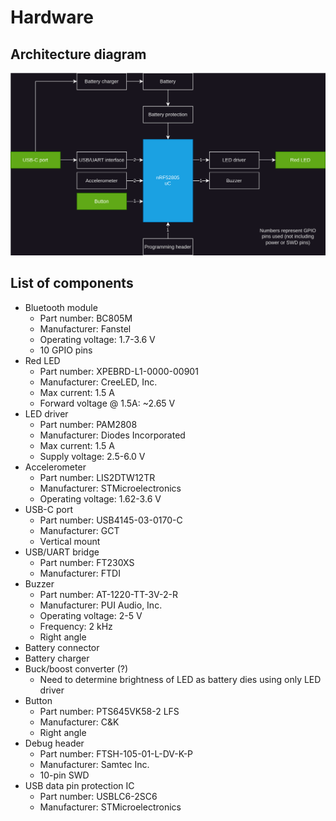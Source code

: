 # Hardware

## Architecture diagram
![HW architecture diagram](/docs/DWG_HW-Architecture.svg)

## List of components
- Bluetooth module
  - Part number: BC805M
  - Manufacturer: Fanstel
  - Operating voltage: 1.7-3.6 V
  - 10 GPIO pins
- Red LED
  - Part number: XPEBRD-L1-0000-00901
  - Manufacturer: CreeLED, Inc.
  - Max current: 1.5 A
  - Forward voltage @ 1.5A: ~2.65 V
- LED driver
  - Part number: PAM2808
  - Manufacturer: Diodes Incorporated
  - Max current: 1.5 A
  - Supply voltage: 2.5-6.0 V
- Accelerometer
  - Part number: LIS2DTW12TR
  - Manufacturer: STMicroelectronics
  - Operating voltage: 1.62-3.6 V
- USB-C port
  - Part number: USB4145-03-0170-C
  - Manufacturer: GCT
  - Vertical mount
- USB/UART bridge
  - Part number: FT230XS
  - Manufacturer: FTDI
- Buzzer
  - Part number: AT-1220-TT-3V-2-R
  - Manufacturer: PUI Audio, Inc.
  - Operating voltage: 2-5 V
  - Frequency: 2 kHz
  - Right angle
- Battery connector
- Battery charger
- Buck/boost converter (?)
  - Need to determine brightness of LED as battery dies using only LED driver
- Button
  - Part number: PTS645VK58-2 LFS
  - Manufacturer: C&K
  - Right angle
- Debug header
  - Part number: FTSH-105-01-L-DV-K-P
  - Manufacturer: Samtec Inc.
  - 10-pin SWD
- USB data pin protection IC
  - Part number: USBLC6-2SC6
  - Manufacturer: STMicroelectronics